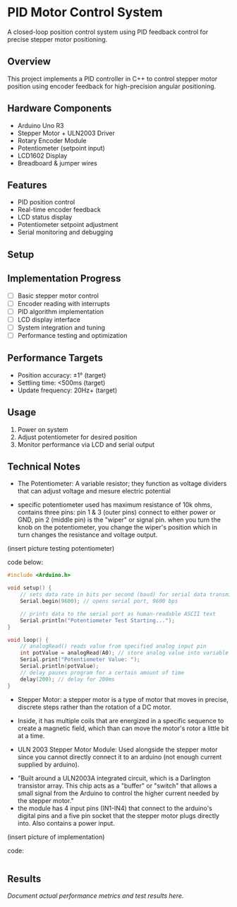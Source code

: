 # PID Motor Control System

A closed-loop position control system using PID feedback control for precise stepper motor positioning.

## Overview

This project implements a PID controller in C++ to control stepper motor position using encoder feedback for high-precision angular positioning.

## Hardware Components

- Arduino Uno R3
- Stepper Motor + ULN2003 Driver
- Rotary Encoder Module
- Potentiometer (setpoint input)
- LCD1602 Display
- Breadboard & jumper wires

## Features

- PID position control
- Real-time encoder feedback
- LCD status display
- Potentiometer setpoint adjustment
- Serial monitoring and debugging

## Setup


## Implementation Progress

- [ ] Basic stepper motor control
- [ ] Encoder reading with interrupts
- [ ] PID algorithm implementation
- [ ] LCD display interface
- [ ] System integration and tuning
- [ ] Performance testing and optimization

## Performance Targets

- Position accuracy: ±1° (target)
- Settling time: <500ms (target)
- Update frequency: 20Hz+ (target)

## Usage

1. Power on system
2. Adjust potentiometer for desired position
3. Monitor performance via LCD and serial output

## Technical Notes

- The Potentiometer: A variable resistor; they function as voltage dividers that can adjust voltage and mesure electric potential
* specific potentiometer used has maximum resistance of 10k ohms, contains three pins: pin 1 & 3 (outer pins) connect to either power or GND, pin 2 (middle pin) is the "wiper" or signal pin. when you turn the knob on the potentiometer, you change the wiper's position which in turn changes the resistance and voltage output.

(insert picture testing potentiometer)

code below:

```c++
#include <Arduino.h>

void setup() {
    // sets data rate in bits per second (baud) for serial data transmission
    Serial.begin(9600); // opens serial port, 9600 bps

    // prints data to the serial port as human-readable ASCII text
    Serial.println("Potentiometer Test Starting...");
}

void loop() {
    // analogRead() reads value from specified analog input pin
    int potValue = analogRead(A0); // store analog value into variable potValue
    Serial.print("Potentiometer Value: ");
    Serial.println(potValue);
    // delay pauses program for a certain amount of time
    delay(200); // delay for 200ms
}
```

- Stepper Motor: a stepper motor is a type of motor that moves in precise, discrete steps rather than the rotation of a DC motor. 
* Inside, it has multiple coils that are energized in a specific sequence to create a magnetic field, which than can move the motor's rotor a little bit at a time.

- ULN 2003 Stepper Motor Module: Used alongside the stepper motor since you cannot directly connect it to an arduino (not enough current supplied by arduino).
* "Built around a ULN2003A integrated circuit, which is a Darlington transistor array. This chip acts as a "buffer" or "switch" that allows a small signal from the Arduino to control the higher current needed by the stepper motor."
* the module has 4 input pins (IN1-IN4) that connect to the arduino's digital pins and a five pin socket that the stepper motor plugs directly into. Also contains a power input.

(insert picture of implementation)

code: 

```c++
```






## Results

*Document actual performance metrics and test results here.*
